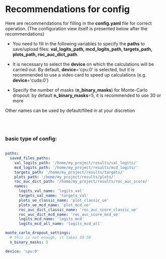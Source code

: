 # Recommendations for config
Here are recommendations for filling in the **config.yaml** file for correct operation. (The configuration view itself is presented below after the recommendations) <br>

* You need to fill in the following variables to specify the **paths** to save/upload files: **val_logits_path, mcd_logits_path, targets_path, plots_path, roc_auc_dict_path**.

* It is necessary to select the **device** on which the calculations will be carried out. By default, **device**='cpu:0' is selected, but it is recommended to use a video card to speed up calculations (e.g. **device**='cuda:0')

* Specify the number of masks (**n_binary_masks**) for Monte-Carlo dropout: by default **n_binary_masks**=5, it is recommended to use 30 or more

Other names can be used by default/filled in at your discretion

<br><br>
### basic type of config:

```yaml

paths: 
  saved_files_paths:
    val_logits_path: '/home/my_project/results/val_logits/'
    mcd_logits_path: '/home/my_project/results/mcd_logits/'
    targets_path: '/home/my_project/results/targets/'
    plots_path: '/home/my_project/results/plots/'
    roc_auc_dict_path: '/home/my_project/results/roc_auc_score/'
    names:
      logits_val_name: 'logits_val'
      targets_val_name: 'targets_val'
      plots_ue_classic_name: 'plot_classic_ue'
      plots_ue_mcd_name: 'plot_mcd_ue'
      roc_auc_dict_classic_name: 'roc_auc_score_classic_ue'
      roc_auc_dict_mcd_name: 'roc_auc_score_mcd_ue'
      logits_mcd_name: 'logits_mcd'
      logits_mcd_all_name: 'logits_mcd_all'

monte_carlo_dropout_settings:
  # this is not enough, it takes 30-50
  n_binary_masks: 5 

device: 'cpu:0'

```
